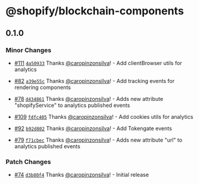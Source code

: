 # @shopify/blockchain-components

## 0.1.0

### Minor Changes

- [#111](https://github.com/Shopify/blockchain-components/pull/111) [`4a50933`](https://github.com/Shopify/blockchain-components/commit/4a5093341f0c97db94b96974b65a86bfda84c4c4) Thanks [@caropinzonsilva](https://github.com/caropinzonsilva)! - Add clientBrowser utils for analytics

- [#82](https://github.com/Shopify/blockchain-components/pull/82) [`a39e55c`](https://github.com/Shopify/blockchain-components/commit/a39e55c8a7a58f36693212bf36b1a37a3a0462be) Thanks [@caropinzonsilva](https://github.com/caropinzonsilva)! - Add tracking events for rendering components

- [#78](https://github.com/Shopify/blockchain-components/pull/78) [`d434861`](https://github.com/Shopify/blockchain-components/commit/d43486128778301dfdb62ed68ca6f899fa267e2e) Thanks [@caropinzonsilva](https://github.com/caropinzonsilva)! - Adds new attribute "shopifyService" to analytics published events

- [#109](https://github.com/Shopify/blockchain-components/pull/109) [`fdfc405`](https://github.com/Shopify/blockchain-components/commit/fdfc40547d68f0165c57c6ed9c591584c1dc494a) Thanks [@caropinzonsilva](https://github.com/caropinzonsilva)! - Add cookies utils for analytics

- [#92](https://github.com/Shopify/blockchain-components/pull/92) [`b92d802`](https://github.com/Shopify/blockchain-components/commit/b92d80233316afe8eb9549f54724e0b89059936d) Thanks [@caropinzonsilva](https://github.com/caropinzonsilva)! - Add Tokengate events

- [#79](https://github.com/Shopify/blockchain-components/pull/79) [`f71cbec`](https://github.com/Shopify/blockchain-components/commit/f71cbec2bda512b71cab80e5ac21266c695444f7) Thanks [@caropinzonsilva](https://github.com/caropinzonsilva)! - Adds new attribute "url" to analytics published events

### Patch Changes

- [#74](https://github.com/Shopify/blockchain-components/pull/74) [`d3b80f4`](https://github.com/Shopify/blockchain-components/commit/d3b80f40d2f7f667d02d08507abe25f8234a18f1) Thanks [@caropinzonsilva](https://github.com/caropinzonsilva)! - Initial release
